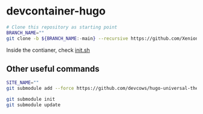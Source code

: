 # devcontainer-hugo

```bash
# Clone this repository as starting point
BRANCH_NAME=""
git clone -b ${BRANCH_NAME:-main} --recursive https://github.com/Xenion1987/devcontainer-hugo.git
```

Inside the contianer, check [init.sh](./init.sh)

## Other useful commands

```bash
SITE_NAME=""
git submodule add --force https://github.com/devcows/hugo-universal-theme.git "${SITE_NAME:?}/themes/hugo-universal-theme"
```

```bash
git submodule init
git submodule update
```
